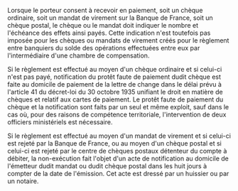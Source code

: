 Lorsque le porteur consent à recevoir en paiement, soit un chèque ordinaire, soit un mandat de virement sur la Banque de France, soit un chèque postal, le chèque ou le mandat doit indiquer le nombre et l'échéance des effets ainsi payés. Cette indication n'est toutefois pas imposée pour les chèques ou mandats de virement créés pour le règlement entre banquiers du solde des opérations effectuées entre eux par l'intermédiaire d'une chambre de compensation.

Si le règlement est effectué au moyen d'un chèque ordinaire et si celui-ci n'est pas payé, notification du protêt faute de paiement dudit chèque est faite au domicile de paiement de la lettre de change dans le délai prévu à l'article 41 du décret-loi du 30 octobre 1935 unifiant le droit en matière de chèques et relatif aux cartes de paiement. Le protêt faute de paiement du chèque et la notification sont faits par un seul et même exploit, sauf dans le cas où, pour des raisons de compétence territoriale, l'intervention de deux officiers ministériels est nécessaire.

Si le règlement est effectué au moyen d'un mandat de virement et si celui-ci est rejeté par la Banque de France, ou au moyen d'un chèque postal et si celui-ci est rejeté par le centre de chèques postaux détenteur du compte à débiter, la non-exécution fait l'objet d'un acte de notification au domicile de l'émetteur dudit mandat ou dudit chèque postal dans les huit jours à compter de la date de l'émission. Cet acte est dressé par un huissier ou par un notaire.
